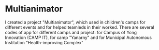 # Multianimator
I created a project "Multianimator", which used in children's camps for different events and for helped teamleds in their worked. There are several codes of app for different camps and project: for Campus of Yong Innovation (CAMP IT), for camp "Yanarny" and for Municipal Autonomous Institution "Health-improving Complex"
